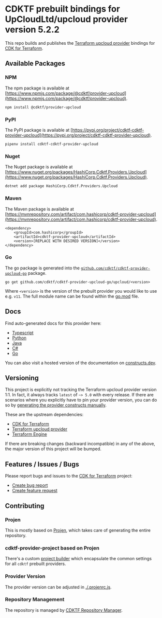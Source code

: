 
# CDKTF prebuilt bindings for UpCloudLtd/upcloud provider version 5.2.2

This repo builds and publishes the [Terraform upcloud provider](https://registry.terraform.io/providers/UpCloudLtd/upcloud/5.2.2/docs) bindings for [CDK for Terraform](https://cdk.tf).

## Available Packages

### NPM

The npm package is available at [https://www.npmjs.com/package/@cdktf/provider-upcloud](https://www.npmjs.com/package/@cdktf/provider-upcloud).

`npm install @cdktf/provider-upcloud`

### PyPI

The PyPI package is available at [https://pypi.org/project/cdktf-cdktf-provider-upcloud](https://pypi.org/project/cdktf-cdktf-provider-upcloud).

`pipenv install cdktf-cdktf-provider-upcloud`

### Nuget

The Nuget package is available at [https://www.nuget.org/packages/HashiCorp.Cdktf.Providers.Upcloud](https://www.nuget.org/packages/HashiCorp.Cdktf.Providers.Upcloud).

`dotnet add package HashiCorp.Cdktf.Providers.Upcloud`

### Maven

The Maven package is available at [https://mvnrepository.com/artifact/com.hashicorp/cdktf-provider-upcloud](https://mvnrepository.com/artifact/com.hashicorp/cdktf-provider-upcloud).

```
<dependency>
    <groupId>com.hashicorp</groupId>
    <artifactId>cdktf-provider-upcloud</artifactId>
    <version>[REPLACE WITH DESIRED VERSION]</version>
</dependency>
```

### Go

The go package is generated into the [`github.com/cdktf/cdktf-provider-upcloud-go`](https://github.com/cdktf/cdktf-provider-upcloud-go) package.

`go get github.com/cdktf/cdktf-provider-upcloud-go/upcloud/<version>`

Where `<version>` is the version of the prebuilt provider you would like to use e.g. `v11`. The full module name can be found
within the [go.mod](https://github.com/cdktf/cdktf-provider-upcloud-go/blob/main/upcloud/go.mod#L1) file.

## Docs

Find auto-generated docs for this provider here: 

- [Typescript](./docs/API.typescript.md)
- [Python](./docs/API.python.md)
- [Java](./docs/API.java.md)
- [C#](./docs/API.csharp.md)
- [Go](./docs/API.go.md)

You can also visit a hosted version of the documentation on [constructs.dev](https://constructs.dev/packages/@cdktf/provider-upcloud).

## Versioning

This project is explicitly not tracking the Terraform upcloud provider version 1:1. In fact, it always tracks `latest` of `~> 5.0` with every release. If there are scenarios where you explicitly have to pin your provider version, you can do so by [generating the provider constructs manually](https://cdk.tf/imports).

These are the upstream dependencies:

- [CDK for Terraform](https://cdk.tf)
- [Terraform upcloud provider](https://registry.terraform.io/providers/UpCloudLtd/upcloud/5.2.2)
- [Terraform Engine](https://terraform.io)

If there are breaking changes (backward incompatible) in any of the above, the major version of this project will be bumped.

## Features / Issues / Bugs

Please report bugs and issues to the [CDK for Terraform](https://cdk.tf) project:

- [Create bug report](https://cdk.tf/bug)
- [Create feature request](https://cdk.tf/feature)

## Contributing

### Projen

This is mostly based on [Projen](https://github.com/projen/projen), which takes care of generating the entire repository.

### cdktf-provider-project based on Projen

There's a custom [project builder](https://github.com/cdktf/cdktf-provider-project) which encapsulate the common settings for all `cdktf` prebuilt providers.

### Provider Version

The provider version can be adjusted in [./.projenrc.js](./.projenrc.js).

### Repository Management

The repository is managed by [CDKTF Repository Manager](https://github.com/cdktf/cdktf-repository-manager/).
